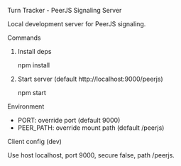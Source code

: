 Turn Tracker - PeerJS Signaling Server

Local development server for PeerJS signaling.

Commands

1. Install deps

   npm install

2. Start server (default http://localhost:9000/peerjs)

   npm start

Environment

- PORT: override port (default 9000)
- PEER_PATH: override mount path (default /peerjs)

Client config (dev)

Use host localhost, port 9000, secure false, path /peerjs.
